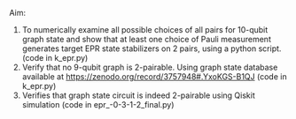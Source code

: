 Aim:
1. To numerically examine all possible choices of all pairs for 10-qubit graph state and show that at least one choice of Pauli measurement generates target EPR state stabilizers on 2 pairs, using a python script. (code in k_epr.py)
2. Verify that no 9-qubit graph is 2-pairable. Using graph state database available at https://zenodo.org/record/3757948#.YxoKGS-B1QJ  (code in k_epr.py)
3. Verifies that graph state circuit is indeed 2-pairable using Qiskit simulation  (code in epr_-0-3-1-2_final.py)
